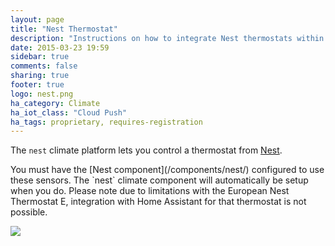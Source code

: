 ```yaml
---
layout: page
title: "Nest Thermostat"
description: "Instructions on how to integrate Nest thermostats within Home Assistant."
date: 2015-03-23 19:59
sidebar: true
comments: false
sharing: true
footer: true
logo: nest.png
ha_category: Climate
ha_iot_class: "Cloud Push"
ha_tags: proprietary, requires-registration
---
```


The `nest` climate platform lets you control a thermostat from [Nest](https://nest.com).

<p class='note'>
You must have the [Nest component](/components/nest/) configured to use these sensors. The `nest` climate component will automatically be setup when you do. Please note due to limitations with the European Nest Thermostat E, integration with Home Assistant for that thermostat is not possible.
</p>

<p class='img'>
  <img src='{{site_root}}/images/screenshots/nest-thermostat-card.png' />
</p>
